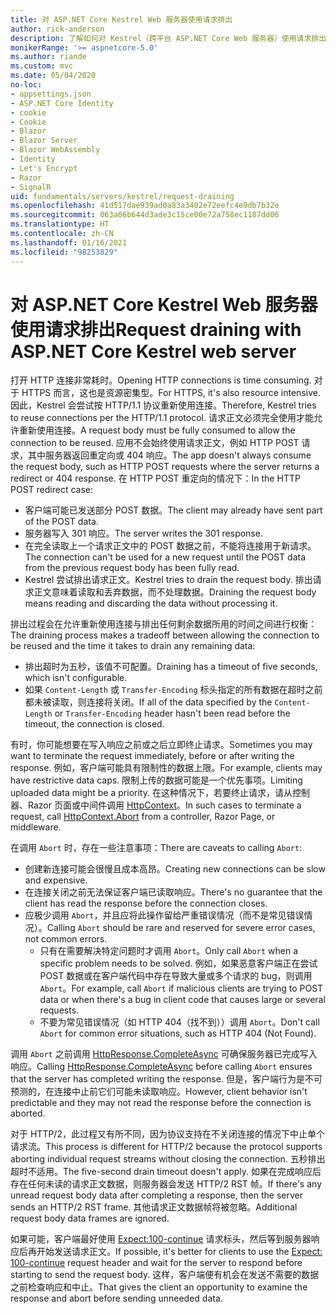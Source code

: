 ```yaml
---
title: 对 ASP.NET Core Kestrel Web 服务器使用请求排出
author: rick-anderson
description: 了解如何对 Kestrel（跨平台 ASP.NET Core Web 服务器）使用请求排出。
monikerRange: '>= aspnetcore-5.0'
ms.author: riande
ms.custom: mvc
ms.date: 05/04/2020
no-loc:
- appsettings.json
- ASP.NET Core Identity
- cookie
- Cookie
- Blazor
- Blazor Server
- Blazor WebAssembly
- Identity
- Let's Encrypt
- Razor
- SignalR
uid: fundamentals/servers/kestrel/request-draining
ms.openlocfilehash: 41d517dae939ad0a83a3402e72eefc4e9db7b32e
ms.sourcegitcommit: 063a06b644d3ade3c15ce00e72a758ec1187dd06
ms.translationtype: HT
ms.contentlocale: zh-CN
ms.lasthandoff: 01/16/2021
ms.locfileid: "98253829"
---
```

# <a name="request-draining-with-aspnet-core-kestrel-web-server"></a><span data-ttu-id="4c5cf-103">对 ASP.NET Core Kestrel Web 服务器使用请求排出</span><span class="sxs-lookup"><span data-stu-id="4c5cf-103">Request draining with ASP.NET Core Kestrel web server</span></span>

<span data-ttu-id="4c5cf-104">打开 HTTP 连接非常耗时。</span><span class="sxs-lookup"><span data-stu-id="4c5cf-104">Opening HTTP connections is time consuming.</span></span> <span data-ttu-id="4c5cf-105">对于 HTTPS 而言，这也是资源密集型。</span><span class="sxs-lookup"><span data-stu-id="4c5cf-105">For HTTPS, it's also resource intensive.</span></span> <span data-ttu-id="4c5cf-106">因此，Kestrel 会尝试按 HTTP/1.1 协议重新使用连接。</span><span class="sxs-lookup"><span data-stu-id="4c5cf-106">Therefore, Kestrel tries to reuse connections per the HTTP/1.1 protocol.</span></span> <span data-ttu-id="4c5cf-107">请求正文必须完全使用才能允许重新使用连接。</span><span class="sxs-lookup"><span data-stu-id="4c5cf-107">A request body must be fully consumed to allow the connection to be reused.</span></span> <span data-ttu-id="4c5cf-108">应用不会始终使用请求正文，例如 HTTP POST 请求，其中服务器返回重定向或 404 响应。</span><span class="sxs-lookup"><span data-stu-id="4c5cf-108">The app doesn't always consume the request body, such as HTTP POST requests where the server returns a redirect or 404 response.</span></span> <span data-ttu-id="4c5cf-109">在 HTTP POST 重定向的情况下：</span><span class="sxs-lookup"><span data-stu-id="4c5cf-109">In the HTTP POST redirect case:</span></span>

* <span data-ttu-id="4c5cf-110">客户端可能已发送部分 POST 数据。</span><span class="sxs-lookup"><span data-stu-id="4c5cf-110">The client may already have sent part of the POST data.</span></span>
* <span data-ttu-id="4c5cf-111">服务器写入 301 响应。</span><span class="sxs-lookup"><span data-stu-id="4c5cf-111">The server writes the 301 response.</span></span>
* <span data-ttu-id="4c5cf-112">在完全读取上一个请求正文中的 POST 数据之前，不能将连接用于新请求。</span><span class="sxs-lookup"><span data-stu-id="4c5cf-112">The connection can't be used for a new request until the POST data from the previous request body has been fully read.</span></span>
* <span data-ttu-id="4c5cf-113">Kestrel 尝试排出请求正文。</span><span class="sxs-lookup"><span data-stu-id="4c5cf-113">Kestrel tries to drain the request body.</span></span> <span data-ttu-id="4c5cf-114">排出请求正文意味着读取和丢弃数据，而不处理数据。</span><span class="sxs-lookup"><span data-stu-id="4c5cf-114">Draining the request body means reading and discarding the data without processing it.</span></span>

<span data-ttu-id="4c5cf-115">排出过程会在允许重新使用连接与排出任何剩余数据所用的时间之间进行权衡：</span><span class="sxs-lookup"><span data-stu-id="4c5cf-115">The draining process makes a tradeoff between allowing the connection to be reused and the time it takes to drain any remaining data:</span></span>

* <span data-ttu-id="4c5cf-116">排出超时为五秒，该值不可配置。</span><span class="sxs-lookup"><span data-stu-id="4c5cf-116">Draining has a timeout of five seconds, which isn't configurable.</span></span>
* <span data-ttu-id="4c5cf-117">如果 `Content-Length` 或 `Transfer-Encoding` 标头指定的所有数据在超时之前都未被读取，则连接将关闭。</span><span class="sxs-lookup"><span data-stu-id="4c5cf-117">If all of the data specified by the `Content-Length` or `Transfer-Encoding` header hasn't been read before the timeout, the connection is closed.</span></span>

<span data-ttu-id="4c5cf-118">有时，你可能想要在写入响应之前或之后立即终止请求。</span><span class="sxs-lookup"><span data-stu-id="4c5cf-118">Sometimes you may want to terminate the request immediately, before or after writing the response.</span></span> <span data-ttu-id="4c5cf-119">例如，客户端可能具有限制性的数据上限。</span><span class="sxs-lookup"><span data-stu-id="4c5cf-119">For example, clients may have restrictive data caps.</span></span> <span data-ttu-id="4c5cf-120">限制上传的数据可能是一个优先事项。</span><span class="sxs-lookup"><span data-stu-id="4c5cf-120">Limiting uploaded data might be a priority.</span></span> <span data-ttu-id="4c5cf-121">在这种情况下，若要终止请求，请从控制器、Razor 页面或中间件调用 [HttpContext](xref:Microsoft.AspNetCore.Http.HttpContext.Abort%2A)。</span><span class="sxs-lookup"><span data-stu-id="4c5cf-121">In such cases to terminate a request, call [HttpContext.Abort](xref:Microsoft.AspNetCore.Http.HttpContext.Abort%2A) from a controller, Razor Page, or middleware.</span></span>

<span data-ttu-id="4c5cf-122">在调用 `Abort` 时，存在一些注意事项：</span><span class="sxs-lookup"><span data-stu-id="4c5cf-122">There are caveats to calling `Abort`:</span></span>

* <span data-ttu-id="4c5cf-123">创建新连接可能会很慢且成本高昂。</span><span class="sxs-lookup"><span data-stu-id="4c5cf-123">Creating new connections can be slow and expensive.</span></span>
* <span data-ttu-id="4c5cf-124">在连接关闭之前无法保证客户端已读取响应。</span><span class="sxs-lookup"><span data-stu-id="4c5cf-124">There's no guarantee that the client has read the response before the connection closes.</span></span>
* <span data-ttu-id="4c5cf-125">应极少调用 `Abort`，并且应将此操作留给严重错误情况（而不是常见错误情况）。</span><span class="sxs-lookup"><span data-stu-id="4c5cf-125">Calling `Abort` should be rare and reserved for severe error cases, not common errors.</span></span>
  * <span data-ttu-id="4c5cf-126">只有在需要解决特定问题时才调用 `Abort`。</span><span class="sxs-lookup"><span data-stu-id="4c5cf-126">Only call `Abort` when a specific problem needs to be solved.</span></span> <span data-ttu-id="4c5cf-127">例如，如果恶意客户端正在尝试 POST 数据或在客户端代码中存在导致大量或多个请求的 bug，则调用 `Abort`。</span><span class="sxs-lookup"><span data-stu-id="4c5cf-127">For example, call `Abort` if malicious clients are trying to POST data or when there's a bug in client code that causes large or several requests.</span></span>
  * <span data-ttu-id="4c5cf-128">不要为常见错误情况（如 HTTP 404（找不到））调用 `Abort`。</span><span class="sxs-lookup"><span data-stu-id="4c5cf-128">Don't call `Abort` for common error situations, such as HTTP 404 (Not Found).</span></span>

<span data-ttu-id="4c5cf-129">调用 `Abort` 之前调用 [HttpResponse.CompleteAsync](xref:Microsoft.AspNetCore.Http.HttpResponse.CompleteAsync%2A) 可确保服务器已完成写入响应。</span><span class="sxs-lookup"><span data-stu-id="4c5cf-129">Calling [HttpResponse.CompleteAsync](xref:Microsoft.AspNetCore.Http.HttpResponse.CompleteAsync%2A) before calling `Abort` ensures that the server has completed writing the response.</span></span> <span data-ttu-id="4c5cf-130">但是，客户端行为是不可预测的，在连接中止前它们可能未读取响应。</span><span class="sxs-lookup"><span data-stu-id="4c5cf-130">However, client behavior isn't predictable and they may not read the response before the connection is aborted.</span></span>

<span data-ttu-id="4c5cf-131">对于 HTTP/2，此过程又有所不同，因为协议支持在不关闭连接的情况下中止单个请求流。</span><span class="sxs-lookup"><span data-stu-id="4c5cf-131">This process is different for HTTP/2 because the protocol supports aborting individual request streams without closing the connection.</span></span> <span data-ttu-id="4c5cf-132">五秒排出超时不适用。</span><span class="sxs-lookup"><span data-stu-id="4c5cf-132">The five-second drain timeout doesn't apply.</span></span> <span data-ttu-id="4c5cf-133">如果在完成响应后存在任何未读的请求正文数据，则服务器会发送 HTTP/2 RST 帧。</span><span class="sxs-lookup"><span data-stu-id="4c5cf-133">If there's any unread request body data after completing a response, then the server sends an HTTP/2 RST frame.</span></span> <span data-ttu-id="4c5cf-134">其他请求正文数据帧将被忽略。</span><span class="sxs-lookup"><span data-stu-id="4c5cf-134">Additional request body data frames are ignored.</span></span>

<span data-ttu-id="4c5cf-135">如果可能，客户端最好使用 [Expect:100-continue](https://developer.mozilla.org/docs/Web/HTTP/Status/100) 请求标头，然后等到服务器响应后再开始发送请求正文。</span><span class="sxs-lookup"><span data-stu-id="4c5cf-135">If possible, it's better for clients to use the [Expect: 100-continue](https://developer.mozilla.org/docs/Web/HTTP/Status/100) request header and wait for the server to respond before starting to send the request body.</span></span> <span data-ttu-id="4c5cf-136">这样，客户端便有机会在发送不需要的数据之前检查响应和中止。</span><span class="sxs-lookup"><span data-stu-id="4c5cf-136">That gives the client an opportunity to examine the response and abort before sending unneeded data.</span></span>
